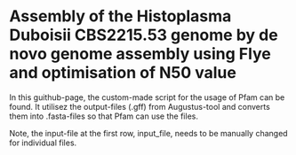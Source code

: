 # Assembly of the Histoplasma Duboisii CBS2215.53 genome by de novo genome assembly using Flye and optimisation of N50 value

In this guithub-page, the custom-made script for the usage of Pfam can be found. It utilisez the output-files (.gff) from Augustus-tool and converts them into .fasta-files so that Pfam can use the files.

Note, the input-file at the first row, input_file, needs to be manually changed for individual files.
